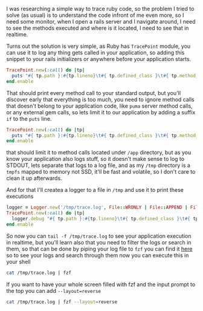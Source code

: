 
I was researching a simple way to trace ruby code, so the problem I tried to
solve (as usual) is to understand the code infront of me even more, so I need
some monitor, when I open a rails server and I navigate around, I need to see
the methods executed and where is it located, I need to see that in realtime.

Turns out the solution is very simple, as Ruby has `TracePoint` module, you can
use it to log any thing gets called in your application, so adding this snippet
to your rails initializers or anywhere before your application starts.

```ruby
TracePoint.new(:call) do |tp|
  puts "#{ tp.path }:#{tp.lineno}\t#{ tp.defined_class }\t#{ tp.method_id }"
end.enable
```

That should print every method call to your standard output, but you'll discover
early that everything is too much, you need to ignore method calls that doesn't
belong to your application code, like `puma` server method calls, or any
external gem calls, so lets limit it to our application by adding a suffix `if`
to the `puts` line.

```ruby
TracePoint.new(:call) do |tp|
  puts "#{ tp.path }:#{tp.lineno}\t#{ tp.defined_class }\t#{ tp.method_id }" if tp.path.include?('/app/')
end.enable
```

that should limit it to method calls located under `/app` directory, but as you
know your application also logs stuff, so it doesn't make sense to log to
STDOUT, lets separate that logs to a log file, and as my `/tmp` directory is a
`tmpfs` mapped to memory not SSD, it'll be fast and volatile, so I don't care to
clean it up afterwards.

And for that I'll createa a logger to a file in `/tmp` and use it to print these
executions

```ruby
logger = Logger.new('/tmp/trace.log', File::WRONLY | File::APPEND | File::CREAT)
TracePoint.new(:call) do |tp|
  logger.debug "#{ tp.path }:#{tp.lineno}\t#{ tp.defined_class }\t#{ tp.method_id }" if tp.path.include?('/app/')
end.enable
```

So now you can `tail -f /tmp/trace.log` to see your application execution in
realtime, but you'll learn also that you need to filter the logs or search in
them, so that can be done by piping your log file to `fzf` you can find it
[here](https://github.com/junegunn/fzf) so to see your logs and search through
them now you can execute this in your shell

```bash
cat /tmp/trace.log | fzf
```

If you want to have your whole screen filled with fzf and the input prompt to
the top you can add `--layout=reverse`

```bash
cat /tmp/trace.log | fzf --layout=reverse
```
